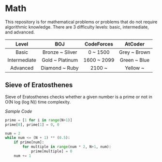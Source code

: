 # Math

This repository is for mathematical problems or problems that do not require algorithmic knowledge. There are 3 difficulty levels: basic, intermediate, and advanced. 

<center>

|Level|BOJ|CodeForces|AtCoder| 
|:---:|:---:|:---:|:---:|
|Basic|Bronze ~ Sliver|0 ~ 1500|Grey ~ Brown|
|Intermediate|Gold ~ Platinum|1600 ~ 2099|Green ~ Blue|
|Advanced|Diamond ~ Ruby|2100 ~ |Yellow ~|

</center>

## Sieve of Eratosthenes

Sieve of Eratosthenes checks whether a given number is a prime or not in O(N log (log N)) time complexity.

*Sample Code*
```python
prime = [1 for i in range(N+1)]
prime[0], prime[1] = 0, 0

num = 2
while num <= (N + 1) ** (0.5):
    if prime[num]:
        for multiple in range(num * 2, N+1, num):
            prime[multiple] = 0
    num += 1
```
